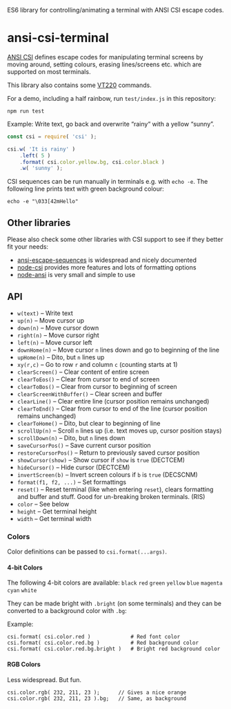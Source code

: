 ES6 library for controlling/animating a terminal with ANSI CSI escape codes.

# ansi-csi-terminal

[ANSI CSI](https://en.wikipedia.org/wiki/ANSI_escape_code) defines escape codes for manipulating terminal screens
by moving around, setting colours, erasing lines/screens etc. which are supported on most terminals.

This library also contains some [VT220](https://vt100.net/docs/vt220-rm/chapter4.html) commands.

For a demo, including a half rainbow, run `test/index.js` in this repository:

    npm run test

Example: Write text, go back and overwrite “rainy“ with a yellow “sunny”.

```javascript
const csi = require( 'csi' );

csi.w( 'It is rainy' )
    .left( 5 )
    .format( csi.color.yellow.bg, csi.color.black )
    .w( 'sunny' );
```

CSI sequences can be run manually in terminals e.g. with `echo -e`. The following line prints text
with green background colour:

    echo -e "\033[42mHello"

## Other libraries

Please also check some other libraries with CSI support to see if they better fit your needs:

* [ansi-escape-sequences](https://www.npmjs.com/package/ansi-escape-sequences) is widespread and nicely documented
* [node-csi](https://www.npmjs.com/package/node-csi) provides more features and lots of formatting options
* [node-ansi](https://www.npmjs.com/package/node-ansi) is very small and simple to use 

## API


* `w(text)` – Write text
* `up(n)` – Move cursor up
* `down(n)` – Move cursor down
* `right(n)` – Move cursor right
* `left(n)` – Move cursor left
* `downHome(n)` – Move cursor `n` lines down and go to beginning of the line
* `upHome(n)` – Dito, but `n` lines up
* `xy(r,c)` – Go to row `r` and column `c` (counting starts at 1)
* `clearScreen()` – Clear content of entire screen
* `clearToEos()` – Clear from cursor to end of screen
* `clearToBos()` – Clear from cursor to beginning of screen
* `clearScreenWithBuffer()` – Clear screen and buffer
* `clearLine()` – Clear entire line (cursor position remains unchanged)
* `clearToEnd()` – Clear from cursor to end of the line (cursor position remains unchanged)
* `clearToHome()` – Dito, but clear to beginning of line 
* `scrollUp(n)` – Scroll `n` lines up (i.e. text moves up, cursor position stays)
* `scrollDown(n)` – Dito, but `n` lines down
* `saveCursorPos()` – Save current cursor position
* `restoreCursorPos()` – Return to previously saved cursor position
* `showCursor(show)` – Show cursor if `show` is `true` (DECTCEM)
* `hideCursor()` – Hide cursor (DECTCEM)
* `invertScreen(b)` – Invert screen colours if `b` is `true` (DECSCNM)
* `format(f1, f2, ...)` – Set formattings
* `reset()` – Reset terminal (like when entering `reset`), clears formatting and buffer and stuff. Good for un-breaking broken terminals. (RIS)
* `color` – See below
* `height` – Get terminal height
* `width` – Get terminal width

### Colors

Color definitions can be passed to `csi.format(...args)`.

#### 4-bit Colors

The following 4-bit colors are available: `black` `red` `green` `yellow` `blue` `magenta` `cyan` `white`

They can be made bright with `.bright` (on some terminals) and they can be converted to a background color with `.bg`: 

Example:

    csi.format( csi.color.red )             # Red font color
    csi.format( csi.color.red.bg )          # Red background color
    csi.format( csi.color.red.bg.bright )   # Bright red background color

#### RGB Colors

Less widespread. But fun.

    csi.color.rgb( 232, 211, 23 );      // Gives a nice orange
    csi.color.rgb( 232, 211, 23 ).bg;   // Same, as background
